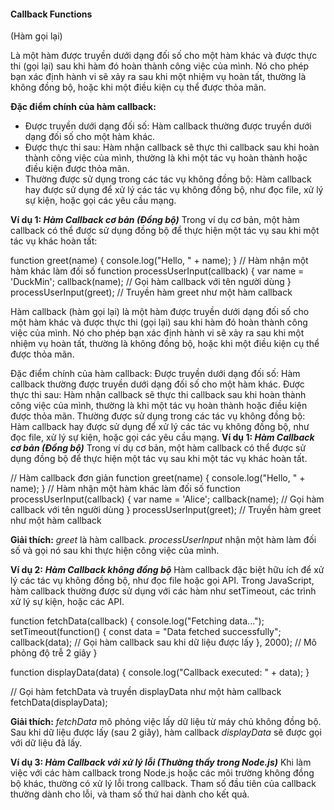 <h4>Callback Functions</h4> (Hàm gọi lại)

Là một hàm được truyền dưới dạng đối số cho một hàm khác và được thực thi (gọi lại) sau khi hàm đó hoàn thành công việc của mình. Nó cho phép bạn xác định hành vi sẽ xảy ra sau khi một nhiệm vụ hoàn tất, thường là không đồng bộ, hoặc khi một điều kiện cụ thể được thỏa mãn.

**Đặc điểm chính của hàm callback:**

- Được truyền dưới dạng đối số: Hàm callback thường được truyền dưới dạng đối số cho một hàm khác.
- Được thực thi sau: Hàm nhận callback sẽ thực thi callback sau khi hoàn thành công việc của mình, thường là khi một tác vụ hoàn thành hoặc điều kiện được thỏa mãn.
- Thường được sử dụng trong các tác vụ không đồng bộ: Hàm callback hay được sử dụng để xử lý các tác vụ không đồng bộ, như đọc file, xử lý sự kiện, hoặc gọi các yêu cầu mạng.

<b>**Ví dụ 1:** _Hàm Callback cơ bản (Đồng bộ)_</b>
Trong ví dụ cơ bản, một hàm callback có thể được sử dụng đồng bộ để thực hiện một tác vụ sau khi một tác vụ khác hoàn tất:

function greet(name) {
  console.log("Hello, " + name);
}
// Hàm nhận một hàm khác làm đối số
function processUserInput(callback) {
  var name = 'DuckMin'; 
  callback(name);  // Gọi hàm callback với tên người dùng
}
processUserInput(greet);  // Truyền hàm greet như một hàm callback


Hàm callback (hàm gọi lại) là một hàm được truyền dưới dạng đối số cho một hàm khác và được thực thi (gọi lại) sau khi hàm đó hoàn thành công việc của mình. Nó cho phép bạn xác định hành vi sẽ xảy ra sau khi một nhiệm vụ hoàn tất, thường là không đồng bộ, hoặc khi một điều kiện cụ thể được thỏa mãn.

Đặc điểm chính của hàm callback:
Được truyền dưới dạng đối số: Hàm callback thường được truyền dưới dạng đối số cho một hàm khác.
Được thực thi sau: Hàm nhận callback sẽ thực thi callback sau khi hoàn thành công việc của mình, thường là khi một tác vụ hoàn thành hoặc điều kiện được thỏa mãn.
Thường được sử dụng trong các tác vụ không đồng bộ: Hàm callback hay được sử dụng để xử lý các tác vụ không đồng bộ, như đọc file, xử lý sự kiện, hoặc gọi các yêu cầu mạng.
****Ví dụ 1:** _Hàm Callback cơ bản (Đồng bộ)_**
Trong ví dụ cơ bản, một hàm callback có thể được sử dụng đồng bộ để thực hiện một tác vụ sau khi một tác vụ khác hoàn tất.

// Hàm callback đơn giản
function greet(name) {
  console.log("Hello, " + name);
}
// Hàm nhận một hàm khác làm đối số
function processUserInput(callback) {
  var name = 'Alice';
  callback(name);  // Gọi hàm callback với tên người dùng
}
processUserInput(greet);  // Truyền hàm greet như một hàm callback

**Giải thích:**
_greet_ là hàm callback.
_processUserInput_ nhận một hàm làm đối số và gọi nó sau khi thực hiện công việc của mình.

**Ví dụ 2:** **_Hàm Callback không đồng bộ_**
Hàm callback đặc biệt hữu ích để xử lý các tác vụ không đồng bộ, như đọc file hoặc gọi API. Trong JavaScript, hàm callback thường được sử dụng với các hàm như setTimeout, các trình xử lý sự kiện, hoặc các API.

function fetchData(callback) {
  console.log("Fetching data...");
  setTimeout(function() {
    const data = "Data fetched successfully";
    callback(data);  // Gọi hàm callback sau khi dữ liệu được lấy
  }, 2000);  // Mô phỏng độ trễ 2 giây
}

function displayData(data) {
  console.log("Callback executed: " + data);
}

// Gọi hàm fetchData và truyền displayData như một hàm callback
fetchData(displayData);

**Giải thích:**
_fetchData_ mô phỏng việc lấy dữ liệu từ máy chủ không đồng bộ.
Sau khi dữ liệu được lấy (sau 2 giây), hàm callback _displayData_ sẽ được gọi với dữ liệu đã lấy.

**Ví dụ 3: _Hàm Callback với xử lý lỗi (Thường thấy trong Node.js)_**
Khi làm việc với các hàm callback trong Node.js hoặc các môi trường không đồng bộ khác, thường có xử lý lỗi trong callback. Tham số đầu tiên của callback thường dành cho lỗi, và tham số thứ hai dành cho kết quả.
